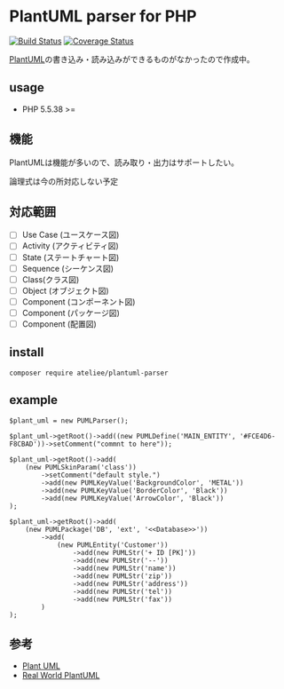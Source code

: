 # PlantUML parser for PHP

[![Build Status](https://travis-ci.org/ateliee/plantuml-parser.svg?branch=development)](https://travis-ci.org/ateliee/plantuml-parser)
[![Coverage Status](https://coveralls.io/repos/github/ateliee/plantuml-parser/badge.svg)](https://coveralls.io/github/ateliee/plantuml-parser)

[PlantUML](http://plantuml.com/ja/)の書き込み・読み込みができるものがなかったので作成中。

## usage
* PHP 5.5.38 >=

## 機能
PlantUMLは機能が多いので、読み取り・出力はサポートしたい。

論理式は今の所対応しない予定

## 対応範囲

* [ ] Use Case (ユースケース図)
* [ ] Activity (アクティビティ図)
* [ ] State (ステートチャート図)	
* [ ] Sequence (シーケンス図)
* [ ] Class(クラス図)
* [ ] Object	(オブジェクト図)
* [ ] Component	(コンポーネント図)
* [ ] Component	(パッケージ図)
* [ ] Component	(配置図)

## install
```
composer require ateliee/plantuml-parser
```

## example

```
$plant_uml = new PUMLParser();

$plant_uml->getRoot()->add((new PUMLDefine('MAIN_ENTITY', '#FCE4D6-F8CBAD'))->setComment("commnt to here"));

$plant_uml->getRoot()->add(
    (new PUMLSkinParam('class'))
        ->setComment("default style.")
        ->add(new PUMLKeyValue('BackgroundColor', 'METAL'))
        ->add(new PUMLKeyValue('BorderColor', 'Black'))
        ->add(new PUMLKeyValue('ArrowColor', 'Black'))
);

$plant_uml->getRoot()->add(
    (new PUMLPackage('DB', 'ext', '<<Database>>'))
        ->add(
            (new PUMLEntity('Customer'))
                ->add(new PUMLStr('+ ID [PK]'))
                ->add(new PUMLStr('--'))
                ->add(new PUMLStr('name'))
                ->add(new PUMLStr('zip'))
                ->add(new PUMLStr('address'))
                ->add(new PUMLStr('tel'))
                ->add(new PUMLStr('fax'))
        )
);
```

## 参考
* [Plant UML](http://plantuml.com/ja/)
* [Real World PlantUML](https://real-world-plantuml.com/)